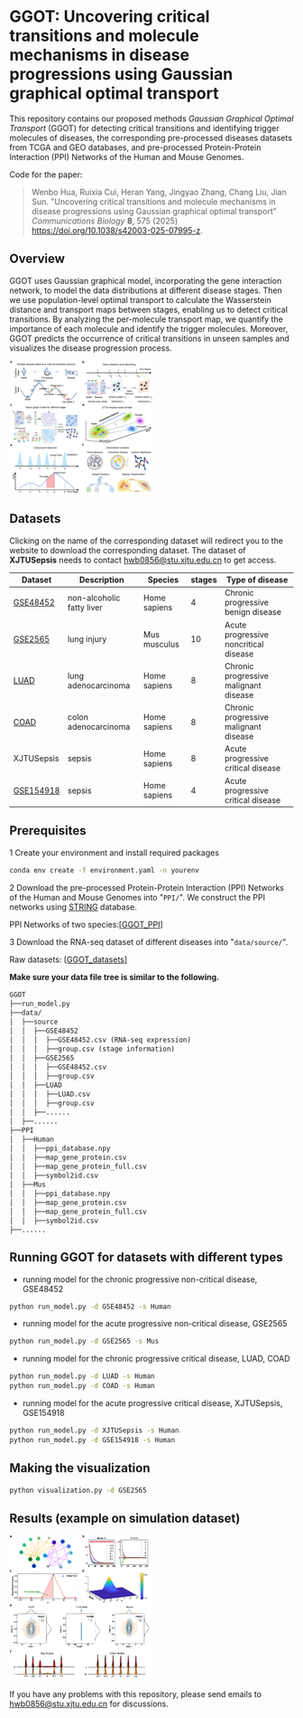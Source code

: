 # GGOT: Uncovering critical transitions and molecule mechanisms in disease progressions using Gaussian graphical optimal transport

This repository contains our proposed methods *Gaussian Graphical Optimal Transport* (GGOT) for detecting critical transitions and identifying trigger molecules of diseases, the corresponding pre-processed diseases datasets from TCGA and GEO databases, and pre-processed Protein-Protein Interaction (PPI) Networks of the Human and Mouse Genomes.

Code for the paper:

> Wenbo Hua, Ruixia Cui, Heran Yang, Jingyao Zhang, Chang Liu, Jian Sun. "Uncovering critical transitions and molecule mechanisms in disease progressions using Gaussian graphical optimal transport" *Communications Biology* **8**, 575 (2025) https://doi.org/10.1038/s42003-025-07995-z.

## Overview

GGOT uses Gaussian graphical model, incorporating the gene interaction network, to model the data distributions at different disease stages. Then we use population-level optimal transport to calculate the Wasserstein distance and transport maps between stages, enabling us to detect critical transitions. By analyzing the per-molecule transport map, we quantify the importance of each molecule and identify the trigger molecules. Moreover, GGOT predicts the occurrence of critical transitions in unseen samples and visualizes the disease progression process.

<img src="assets/Overview.png" alt="Overview" style="zoom: 25%;" />

## Datasets

Clicking on the name of the corresponding dataset will redirect you to the website to download the corresponding dataset. The dataset of **XJTUSepsis** needs to contact hwb0856@stu.xjtu.edu.cn to get access.

| Dataset                                                                | Description               | Species      | stages | Type of disease                       |
| ---------------------------------------------------------------------- | ------------------------- | ------------ | ------ | ------------------------------------- |
| [GSE48452](https://www.ncbi.nlm.nih.gov/geo/query/acc.cgi?acc=GSE48452)   | non-alcoholic fatty liver | Home sapiens | 4      | Chronic progressive benign disease    |
| [GSE2565](https://www.ncbi.nlm.nih.gov/geo/query/acc.cgi?acc=GSE2565)     | lung injury               | Mus musculus | 10     | Acute progressive noncritical disease |
| [LUAD](https://portal.gdc.cancer.gov/projects/TCGA-LUAD)                  | lung adenocarcinoma       | Home sapiens | 8      | Chronic progressive malignant disease |
| [COAD](https://portal.gdc.cancer.gov/projects/TCGA-COAD)                  | colon adenocarcinoma      | Home sapiens | 8      | Chronic progressive malignant disease |
| XJTUSepsis                                                             | sepsis                    | Home sapiens | 8      | Acute progressive critical disease    |
| [GSE154918](https://www.ncbi.nlm.nih.gov/geo/query/acc.cgi?acc=GSE154918) | sepsis                    | Home sapiens | 4      | Acute progressive critical disease    |

## Prerequisites

1 Create your environment and install required packages

```bash
conda env create -f environment.yaml -n yourenv
```

2 Download the pre-processed Protein-Protein Interaction (PPI) Networks of the Human and Mouse Genomes into "`PPI/`". We construct the PPI networks using [STRING](https://string-db.org) database.

PPI Networks of two species:[[GGOT_PPI](https://drive.google.com/file/d/1Gxp5MpbQQ3l4wRtxBOYSaGVxdYS6e7Xy/view?usp=sharing)]

3 Download the RNA-seq dataset of different diseases into "`data/source/`".

Raw datasets: [[GGOT_datasets](https://drive.google.com/file/d/1c0SqU3dq22lE5qNlW7wbKG5UqoHKS83_/view?usp=sharing)]

**Make sure your data file tree is similar to the following.**

```
GGOT
├──run_model.py
├──data/
│  ├──source
│  │  ├──GSE48452
│  │  │  ├──GSE48452.csv (RNA-seq expression)
│  │  │  ├──group.csv (stage information)
│  │  ├──GSE2565
│  │  │  ├──GSE48452.csv
│  │  │  ├──group.csv
│  │  ├──LUAD
│  │  │  ├──LUAD.csv
│  │  │  ├──group.csv
│  │  ├──......
│  ├──......
├──PPI
│  ├──Human
│  │  ├──ppi_database.npy
│  │  ├──map_gene_protein.csv
│  │  ├──map_gene_protein_full.csv
│  │  ├──symbol2id.csv
│  ├──Mus
│  │  ├──ppi_database.npy
│  │  ├──map_gene_protein.csv
│  │  ├──map_gene_protein_full.csv
│  │  ├──symbol2id.csv
├──......
```

## Running GGOT for datasets with different types

- running model for the chronic progressive non-critical disease, GSE48452

```bash
python run_model.py -d GSE48452 -s Human
```

- running model for the acute progressive non-critical disease, GSE2565

```bash
python run_model.py -d GSE2565 -s Mus
```

- running model for the chronic progressive critical disease, LUAD, COAD

```bash
python run_model.py -d LUAD -s Human
python run_model.py -d COAD -s Human
```

- running model for the acute progressive critical disease, XJTUSepsis, GSE154918

```bash
python run_model.py -d XJTUSepsis -s Human
python run_model.py -d GSE154918 -s Human
```

## Making the visualization

```bash
python visualization.py -d GSE2565
```

## Results (example on simulation dataset)

<img src="assets/Numsim.png" alt="Overview" style="zoom:25%;">

If you have any problems with this repository, please send emails to hwb0856@stu.xjtu.edu.cn for discussions.

